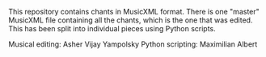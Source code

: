 This repository contains chants in MusicXML format. There is one
"master" MusicXML file containing all the chants, which is the one
that was edited. This has been split into individual pieces using
Python scripts.

Musical editing:   Asher Vijay Yampolsky
Python scripting:  Maximilian Albert